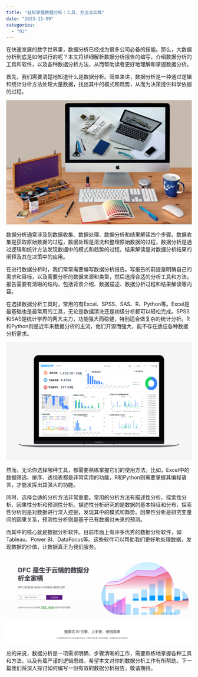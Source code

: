 ```yaml
---
title: "轻松掌握数据分析：工具、方法与实践"
date: "2023-11-09"
categories: 
  - "02"
---
```


在快速发展的数字世界里，数据分析已经成为很多公司必备的技能。那么，大数据分析到底是如何进行的呢？本文将详细解析数据分析报告的编写，介绍数据分析的工具和软件，以及各种数据分析方法，从而帮助读者更好地理解和掌握数据分析。

首先，我们需要清楚地知道什么是数据分析。简单来讲，数据分析是一种通过逻辑和统计分析方法处理大量数据，找出其中的模式和趋势，从而为决策提供科学依据的过程。

![](images/1697699683-communication-2805785-scaled.jpg)

数据分析通常涉及到数据收集、数据处理、数据分析和结果解读四个步骤。数据收集是获取原始数据的过程，数据处理是清洗和整理原始数据的过程，数据分析是通过逻辑和统计方法发现数据中的模式和趋势的过程，结果解读是对数据分析结果的阐释及其在决策中的应用。

在进行数据分析时，我们常常需要编写数据分析报告。写报告的前提是明确自己的需求和目标，以及需要分析的数据来源和类型，然后选择合适的分析工具和方法。报告需要有清晰的结构，包括背景介绍、数据描述、数据分析过程和结果解读等内容。

在选择数据分析工具时，常用的有Excel、SPSS、SAS、R、Python等。Excel是最基础也是最常用的工具，无论是数据清洗还是初级分析都可以轻松完成。SPSS和SAS是统计学界的两大主力，功能强大而稳健，特别适合做复杂的统计分析。R和Python则是近年来数据分析的主流，他们开源而强大，能不存在适应各种数据分析需求。

![](images/1697699869-%E9%94%80%E5%94%AE01-Macbook.png)

然而，无论你选择哪种工具，都需要熟练掌握它们的使用方法。比如，Excel中的数据筛选、排序、透视表都是非常实用的功能，R和Python则需要掌握其编程语言，才能发挥出其强大的功能。

同时，选择合适的分析方法非常重要。常用的分析方法有描述性分析、探索性分析、因果性分析和预测性分析。描述性分析研究的是数据的基本特征和分布，探索性分析则是对数据进行深入挖掘，发现其中的模式和趋势。因果性分析是研究变量间的因果关系，预测性分析则是基于已有数据对未来的预测。

而其中的核心就是数据分析软件。目前市面上有许多优秀的数据分析软件，如Tableau、Power BI、DataFocus等。这些软件可以帮助我们更好地处理数据，发现数据的价值，让数据真正为我们服务。

![](images/1686616238-%E5%BE%AE%E4%BF%A1%E6%88%AA%E5%9B%BE_20230512142316.png)

总的来说，数据分析是一项需求明确、步骤清晰的工作，需要熟练地掌握各种工具和方法，以及有着严谨的逻辑思维。希望本文对你的数据分析工作有所帮助。下一篇我们将深入探讨如何编写一份有效的数据分析报告，敬请期待。
